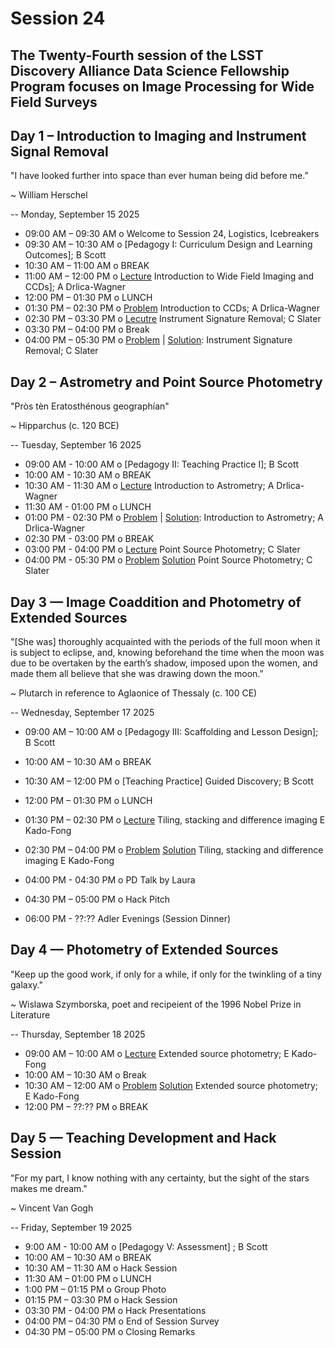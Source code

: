 # Session 24
## The Twenty-Fourth session of the LSST Discovery Alliance Data Science Fellowship Program focuses on Image Processing for Wide Field Surveys

## Day 1 – Introduction to Imaging and Instrument Signal Removal 

"I have looked further into space than ever human being did before me.”

~ William Herschel 

-- 
Monday, September 15 2025

* 09:00 AM – 09:30 AM o Welcome to Session 24, Logistics, Icebreakers
* 09:30 AM – 10:30 AM o [Pedagogy I: Curriculum Design and Learning Outcomes]; B Scott 
* 10:30 AM – 11:00 AM o BREAK
* 11:00 AM – 12:00 PM o [Lecture]() Introduction to Wide Field Imaging and CCDs]; A Drlica-Wagner  
* 12:00 PM – 01:30 PM o LUNCH
* 01:30 PM – 02:30 PM o [Problem]() Introduction to CCDs; A Drlica-Wagner  
* 02:30 PM – 03:30 PM o [Lecutre]() Instrument Signature Removal; C Slater 
* 03:30 PM – 04:00 PM o Break
* 04:00 PM – 05:30 PM o [Problem]() | [Solution](): Instrument Signature Removal; C Slater 

## Day 2 – Astrometry and Point Source Photometry 

"Pròs tèn Eratosthénous geographían"

~ Hipparchus (c. 120 BCE) 


-- 
Tuesday, September 16 2025 

* 09:00 AM - 10:00 AM o [Pedagogy II: Teaching Practice I]; B Scott 
* 10:00 AM - 10:30 AM o BREAK
* 10:30 AM - 11:30 AM o [Lecture]() Introduction to Astrometry; A Drlica-Wagner 
* 11:30 AM - 01:00 PM o LUNCH
* 01:00 PM - 02:30 PM o [Problem]() | [Solution](): Introduction to Astrometry; A Drlica-Wagner 
* 02:30 PM - 03:00 PM o BREAK 
* 03:00 PM - 04:00 PM o [Lecture]() Point Source Photometry; C Slater
* 04:00 PM - 05:30 PM o [Problem]() [Solution]() Point Source Photometry; C Slater


## Day 3 — Image Coaddition and Photometry of Extended Sources 

"[She was] thoroughly acquainted with the periods of the full moon when it is subject to eclipse, and, knowing beforehand the time when the moon was due to be overtaken by the earth’s shadow, imposed upon the women, and made them all believe that she was drawing down the moon.”

~ Plutarch in reference to Aglaonice of Thessaly (c. 100 CE) 

--
Wednesday, September 17 2025

* 09:00 AM – 10:00 AM o [Pedagogy III: Scaffolding and Lesson Design]; B Scott 
* 10:00 AM – 10:30 AM o BREAK
* 10:30 AM – 12:00 PM o [Teaching Practice] Guided Discovery; B Scott 
* 12:00 PM – 01:30 PM o LUNCH
* 01:30 PM – 02:30 PM o [Lecture]() Tiling, stacking and difference imaging E Kado-Fong
* 02:30 PM – 04:00 PM o [Problem]() [Solution]() Tiling, stacking and difference imaging E Kado-Fong
* 04:00 PM - 04:30 PM o PD Talk by Laura
* 04:30 PM – 05:00 PM o Hack Pitch

* 06:00 PM - ??:??  Adler Evenings (Session Dinner) 

## Day 4 — Photometry of Extended Sources 

"Keep up the good work, if only for a while, if only for the twinkling of a tiny galaxy."

~ Wislawa Szymborska, poet and recipeient of the 1996 Nobel Prize in Literature 

-- 
Thursday, September 18 2025

* 09:00 AM – 10:00 AM o [Lecture]() Extended source photometry; E Kado-Fong
* 10:00 AM – 10:30 AM o Break
* 10:30 AM – 12:00 AM o [Problem]() [Solution]() Extended source photometry; E Kado-Fong
* 12:00 PM – ??:?? PM o BREAK

## Day 5 — Teaching Development and Hack Session

"For my part, I know nothing with any certainty, but the sight of the stars makes me dream."

~ Vincent Van Gogh

-- 
Friday, September 19 2025 

* 9:00 AM - 10:00 AM o [Pedagogy V: Assessment] ; B Scott
* 10:00 AM – 10:30 AM o BREAK
* 10:30 AM – 11:30 AM o Hack Session 
* 11:30 AM – 01:00 PM o LUNCH
* 1:00 PM – 01:15 PM o Group Photo
* 01:15 PM – 03:30 PM o Hack Session 
* 03:30 PM - 04:00 PM o Hack Presentations
* 04:00 PM – 04:30 PM o End of Session Survey 
* 04:30 PM – 05:00 PM o Closing Remarks
